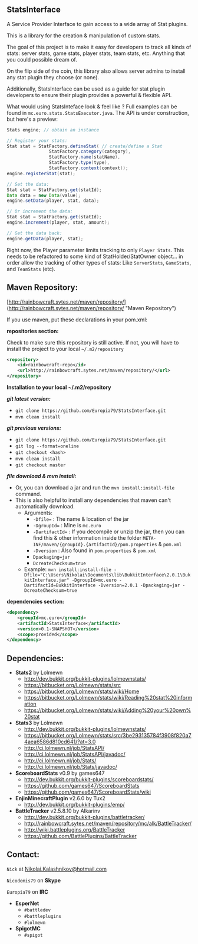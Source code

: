 StatsInterface
---
A Service Provider Interface to gain access to a wide array of Stat plugins.

This is a library for the creation & manipulation of custom stats.

The goal of this project is to make it easy for developers to track 
all kinds of stats: server stats, game stats, player stats, team stats, etc.
Anything that you could possible dream of.

On the flip side of the coin, this library also allows server admins 
to install any stat plugin they choose (or none).

Additionally, StatsInterface can be used as a guide for stat plugin developers 
to ensure their plugin provides a powerful & flexible API.

What would using StatsInteface look & feel like ? 
Full examples can be found in ```mc.euro.stats.StatsExecutor.java```.
The API is under construction, but here's a preview:

```java
Stats engine; // obtain an instance

// Register your stats:
Stat stat = StatFactory.defineStat( // create/define a Stat
                StatFactory.category(category),
                StatFactory.name(statName),
                StatFactory.type(type),
                StatFactory.context(context));
engine.registerStat(stat);

// Set the data:
Stat stat = StatFactory.get(statId);
Data data = new Data(value);
engine.setData(player, stat, data);

// Or increment the data:
Stat stat = StatFactory.get(statId);
engine.increment(player, stat, amount);

// Get the data back:
engine.getData(player, stat);
```

Right now, the Player parameter limits tracking to only ```Player Stats```. 
This needs to be refactored to some kind of StatHolder/StatOwner object...
in order allow the tracking of other types of stats: Like ```ServerStats```, 
```GameStats```, and ```TeamStats``` (etc).

Maven Repository:
---

[http://rainbowcraft.sytes.net/maven/repository/] (http://rainbowcraft.sytes.net/maven/repository/ "Maven Repository")

If you use maven, put these declarations in your pom.xml:

**repositories section:**

Check to make sure this repository is still active. If not, you will have to install the project to your local ```~/.m2/repository```

```xml
<repository>
    <id>rainbowcraft-repo</id>
    <url>http://rainbowcraft.sytes.net/maven/repository/</url>
</repository>
```

**Installation to your local ~/.m2/repository**

***git latest version:***

* ```git clone https://github.com/Europia79/StatsInterface.git```
* ```mvn clean install```

***git previous versions:***
* ```git clone https://github.com/Europia79/StatsInterface.git```
* ```git log --format=oneline```
* ```git checkout <hash>```
* ```mvn clean install```
* ```git checkout master```

***file download & mvn install:***

* Or, you can download a jar and run the ```mvn install:install-file``` command.
* This is also helpful to install any dependencies that maven can't automatically download.
  * Arguments: 
    * ```-Dfile=``` : The name & location of the jar
    * ```-DgroupId=``` : Mine is ```mc.euro```
    * ```-DartifactId=``` : If you decompile or unzip the jar, then you can find this & other information inside the folder ```META-INF/maven/{groupId}.{artifactId}/pom.properties``` & ```pom.xml```
    * ```-Dversion``` : Also found in ```pom.properties``` & ```pom.xml```
    * ```Dpackaging=jar```
    * ```DcreateChecksum=true```
  * Example: ```mvn install:install-file -Dfile="C:\Users\Nikolai\Documents\lib\BukkitInterface\2.0.1\BukkitInterface.jar" -DgroupId=mc.euro -DartifactId=BukkitInterface -Dversion=2.0.1 -Dpackaging=jar -DcreateChecksum=true```

**dependencies section:**

```xml
<dependency>
    <groupId>mc.euro</groupId>
    <artifactId>StatsInterface</artifactId>
    <version>0.1-SNAPSHOT</version>
    <scope>provided</scope>
</dependency>
```


Dependencies:
---
- **Stats2** by Lolmewn
  * http://dev.bukkit.org/bukkit-plugins/lolmewnstats/
  * https://bitbucket.org/Lolmewn/stats/src
  * https://bitbucket.org/Lolmewn/stats/wiki/Home
  * https://bitbucket.org/Lolmewn/stats/wiki/Reading%20stat%20information
  * https://bitbucket.org/Lolmewn/stats/wiki/Adding%20your%20own%20stat
- **Stats3** by Lolmewn
  * http://dev.bukkit.org/bukkit-plugins/lolmewnstats/
  * https://bitbucket.org/Lolmewn/stats/src/3be293135784f3908f820a74aea6586d810cd641/?at=3.0
  * http://ci.lolmewn.nl/job/StatsAPI/
  * http://ci.lolmewn.nl/job/StatsAPI/javadoc/
  * http://ci.lolmewn.nl/job/Stats/
  * http://ci.lolmewn.nl/job/Stats/javadoc/
- **ScoreboardStats** v0.9 by games647
  * http://dev.bukkit.org/bukkit-plugins/scoreboardstats/
  * https://github.com/games647/ScoreboardStats
  * https://github.com/games647/ScoreboardStats/wiki
- **EnjinMinecraftPlugin** v2.6.0 by Tux2
  * http://dev.bukkit.org/bukkit-plugins/emp/
- **BattleTracker** v2.5.8.10 by Alkarinv
  * http://dev.bukkit.org/bukkit-plugins/battletracker/
  * http://rainbowcraft.sytes.net/maven/repository/mc/alk/BattleTracker/
  * http://wiki.battleplugins.org/BattleTracker
  * https://github.com/BattlePlugins/BattleTracker

Contact:
---

```Nick``` at Nikolai.Kalashnikov@hotmail.com

```Nicodemis79``` on **Skype**

```Europia79``` on **IRC**

- **EsperNet**
  * ```#battledev```
  * ```#battleplugins```
  * ```#lolmewn```
- **SpigotMC**
  * ```#spigot```

